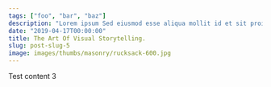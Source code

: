 ```yaml
---
tags: ["foo", "bar", "baz"]
description: "Lorem ipsum Sed eiusmod esse aliqua mollit id et sit proident dolor nulla sed"
date: "2019-04-17T00:00:00"
title: The Art Of Visual Storytelling.
slug: post-slug-5
image: images/thumbs/masonry/rucksack-600.jpg
---
```

Test content 3
